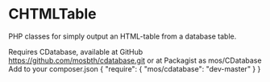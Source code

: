 # CHTMLTable
PHP classes for simply output an HTML-table from a database table.





Requires CDatabase, available at GitHub https://github.com/mosbth/cdatabase.git or at Packagist as mos/CDatabase
Add to your composer.json
{
    "require": { 
        "mos/cdatabase": "dev-master"
    }
}
